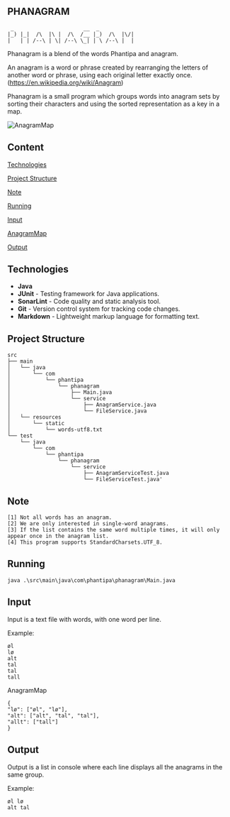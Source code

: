 PHANAGRAM
-
     _                      __  _           
    |_) |_|  /\  |\ |  /\  /__ |_)  /\  |\/|
    |   | | /--\ | \| /--\ \_| | \ /--\ |  |


Phanagram is a blend of the words Phantipa and anagram.

An anagram is a word or phrase created by rearranging the letters of another word or phrase, using each original letter exactly once.(https://en.wikipedia.org/wiki/Anagram)

Phanagram is a small program which groups words into anagram sets by sorting their characters and using the sorted representation as a key in a map.

![AnagramMap](https://github.com/phantipa/phanagram/assets/4380010/7b56beec-520d-411a-8c80-7aacea8d23b5)

Content
-------
[Technologies](https://github.com/phantipa/phanagram/tree/master?tab=readme-ov-file#technologies)

[Project Structure](https://github.com/phantipa/phanagram/tree/master?tab=readme-ov-file#project-structure)

[Note](https://github.com/phantipa/phanagram/tree/master?tab=readme-ov-file#note)

[Running](https://github.com/phantipa/phanagram/tree/master?tab=readme-ov-file#running)

[Input](https://github.com/phantipa/phanagram/tree/master?tab=readme-ov-file#input)

[AnagramMap](https://github.com/phantipa/phanagram/tree/master?tab=readme-ov-file#anagramMap)

[Output](https://github.com/phantipa/phanagram/tree/master?tab=readme-ov-file#output)

Technologies
-
* **Java**
* **JUnit** - Testing framework for Java applications.
* **SonarLint** - Code quality and static analysis tool.
* **Git** - Version control system for tracking code changes.
* **Markdown** - Lightweight markup language for formatting text.

  
Project Structure
-

    src
    ├── main
    │   └── java
    │       └── com
    │           └── phantipa
    │               └── phanagram
    │                   ├── Main.java
    │                   └── service
    │                       ├── AnagramService.java
    │                       └── FileService.java
    │   └── resources
    │       └── static
    │           └── words-utf8.txt
    └── test
        └── java
            └── com
                └── phantipa
                    └── phanagram
                        └── service
                            ├── AnagramServiceTest.java
                            └── FileServiceTest.java'

Note
-

    [1] Not all words has an anagram.
    [2] We are only interested in single-word anagrams.
    [3] If the list contains the same word multiple times, it will only appear once in the anagram list.
    [4] This program supports StandardCharsets.UTF_8.

Running
-
    java .\src\main\java\com\phantipa\phanagram\Main.java


Input
-
Input is a text file with words, with one word per line.

Example:

    øl
    lø
    alt
    tal
    tal
    tall

AnagramMap

    {
    "lø": ["øl", "lø"],
    "alt": ["alt", "tal", "tal"],
    "allt": ["tall"]
    }

Output
-
Output is a list in console where each line displays all the anagrams in the same group.

Example:

    øl lø
    alt tal
